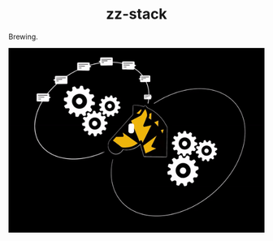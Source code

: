 <h1 align="center">zz-stack</h1>

<p>Brewing.</p>

<p align="center">
  <img src="assets/intro.gif" />
</p>
